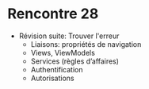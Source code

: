 # Rencontre 28
- Révision suite: Trouver l'erreur
    - Liaisons: propriétés de navigation 
    - Views, ViewModels  
    - Services (règles d’affaires) 
    - Authentification
    - Autorisations


